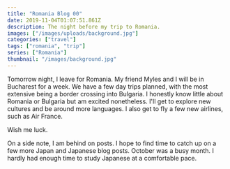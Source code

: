 ```yaml
---
title: "Romania Blog 00"
date: 2019-11-04T01:07:51.861Z
description: The night before my trip to Romania.
images: ["/images/uploads/background.jpg"]
categories: ["travel"]
tags: ["romania", "trip"]
series: ["Romania"]
thumbnail: "/images/background.jpg"
---
```


Tomorrow night, I leave for Romania. My friend Myles and I will be in Bucharest for a week. We have a few day trips planned, with the most extensive being a border crossing into Bulgaria. I honestly know little about Romania or Bulgaria but am excited nonetheless. I'll get to explore new cultures and be around more languages. I also get to fly a few new airlines, such as Air France.

Wish me luck.

On a side note, I am behind on posts. I hope to find time to catch up on a few more Japan and Japanese blog posts. October was a busy month. I hardly had enough time to study Japanese at a comfortable pace.
